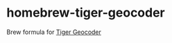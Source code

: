 # homebrew-tiger-geocoder
Brew formula for [Tiger Geocoder](https://github.com/jmarin/tiger-geocoder)
